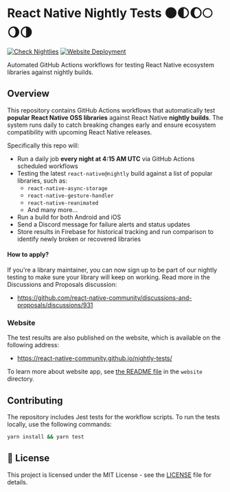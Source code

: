 # React Native Nightly Tests 🌑🌓🌔🌕🌖🌗

[![Check Nightlies](https://github.com/react-native-community/nightly-tests/actions/workflows/check-nightly.yml/badge.svg)](https://github.com/react-native-community/nightly-tests/actions/workflows/check-nightly.yml)
[![Website Deployment](https://github.com/react-native-community/nightly-tests/actions/workflows/deploy-website.yml/badge.svg)](https://github.com/react-native-community/nightly-tests/actions/workflows/deploy-website.yml)

Automated GitHub Actions workflows for testing React Native ecosystem libraries against nightly builds.

## Overview

This repository contains GitHub Actions workflows that automatically test **popular React Native OSS libraries** against React Native **nightly builds**. The system runs daily to catch breaking changes early and ensure ecosystem compatibility with upcoming React Native releases.

Specifically this repo will:
- Run a daily job **every night at 4:15 AM UTC** via GitHub Actions scheduled workflows
- Testing the latest `react-native@nightly` build against a list of popular libraries, such as:
  - `react-native-async-storage`
  - `react-native-gesture-handler`
  - `react-native-reanimated`
  - And many more...
- Run a build for both Android and iOS
- Send a Discord message for failure alerts and status updates
- Store results in Firebase for historical tracking and run comparison to identify newly broken or recovered libraries

#### How to apply?

If you're a library maintainer, you can now sign up to be part of our nightly testing to make sure your library will keep on working. Read more in the Discussions and Proposals discussion:
* https://github.com/react-native-community/discussions-and-proposals/discussions/931

### Website

The test results are also published on the website, which is available on the following address:
* https://react-native-community.github.io/nightly-tests/

To learn more about website app, see [the README file](./website/README.md) in the `website` directory.

## Contributing

The repository includes Jest tests for the workflow scripts. To run the tests locally, use the following commands:

```bash
yarn install && yarn test
```

## 📄 License

This project is licensed under the MIT License - see the [LICENSE](LICENSE) file for details.
